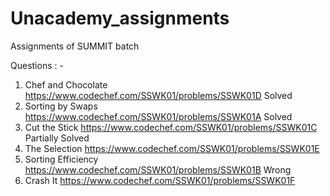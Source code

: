 # Unacademy_assignments

Assignments of SUMMIT batch

Questions : -

1. Chef and Chocolate https://www.codechef.com/SSWK01/problems/SSWK01D Solved
2. Sorting by Swaps https://www.codechef.com/SSWK01/problems/SSWK01A Solved
3. Cut the Stick https://www.codechef.com/SSWK01/problems/SSWK01C Partially Solved
4. The Selection https://www.codechef.com/SSWK01/problems/SSWK01E
5. Sorting Efficiency https://www.codechef.com/SSWK01/problems/SSWK01B Wrong
6. Crash It https://www.codechef.com/SSWK01/problems/SSWK01F
